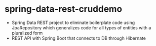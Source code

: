 # spring-data-rest-cruddemo
- Spring Data REST project to eliminate boilerplate code using JpaRepository which generalizes code for all types of entities with a pluralized form  
- REST API with Spring Boot that connects to DB through Hibernate


